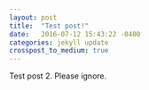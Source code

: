 ```yaml
---
layout: post
title:  "Test post!"
date:   2016-07-12 15:43:22 -0400
categories: jekyll update
crosspost_to_medium: true
---
```

Test post 2. Please ignore.
